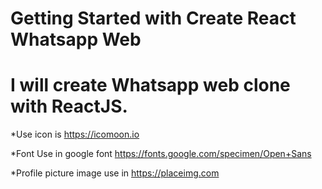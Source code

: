# Getting Started with Create React Whatsapp Web


# I will create Whatsapp web clone with ReactJS. 

*Use icon is https://icomoon.io

*Font Use in google font https://fonts.google.com/specimen/Open+Sans

*Profile picture image use in https://placeimg.com

